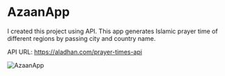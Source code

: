 # AzaanApp
I created this project using API. This app generates Islamic prayer time of different regions by passing city and country name. 

API URL: https://aladhan.com/prayer-times-api


![AzaanApp](https://github.com/nihalislam01/AzaanApp/assets/105170775/52a58b99-ced6-4664-a7d4-aa30ac9567e5)
